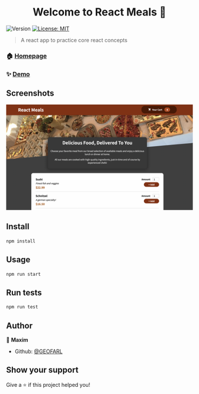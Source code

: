 <h1 align="center">Welcome to React Meals 👋</h1>
<p>
  <img alt="Version" src="https://img.shields.io/badge/version-0.1.0-blue.svg?cacheSeconds=2592000" />
  <a href="#" target="_blank">
    <img alt="License: MIT" src="https://img.shields.io/badge/License-MIT-yellow.svg" />
  </a>
</p>

> A react app to practice core react concepts

### 🏠 [Homepage](https://github.com/GEOFARL/react-food-order-app)

### ✨ [Demo](https://geofarl.github.io/react-food-order-app/)

## Screenshots

![App Screenshot](src/assets/image.png)

## Install

```sh
npm install
```

## Usage

```sh
npm run start
```

## Run tests

```sh
npm run test
```

## Author

👤 **Maxim**

- Github: [@GEOFARL](https://github.com/GEOFARL)

## Show your support

Give a ⭐️ if this project helped you!
